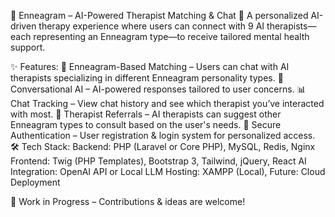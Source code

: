 📌 Enneagram – AI-Powered Therapist Matching & Chat
🚀 A personalized AI-driven therapy experience where users can connect with 9 AI therapists—each representing an Enneagram type—to receive tailored mental health support.

✨ Features:
🧠 Enneagram-Based Matching – Users can chat with AI therapists specializing in different Enneagram personality types.
💬 Conversational AI – AI-powered responses tailored to user concerns.
📊 Chat Tracking – View chat history and see which therapist you’ve interacted with most.
🔄 Therapist Referrals – AI therapists can suggest other Enneagram types to consult based on the user's needs.
🔐 Secure Authentication – User registration & login system for personalized access.
🛠️ Tech Stack:
Backend: PHP (Laravel or Core PHP), MySQL, Redis, Nginx
Frontend: Twig (PHP Templates), Bootstrap 3, Tailwind, jQuery, React
AI Integration: OpenAI API or Local LLM
Hosting: XAMPP (Local), Future: Cloud Deployment

📂 Work in Progress – Contributions & ideas are welcome!

